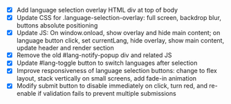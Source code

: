 - [x] Add language selection overlay HTML div at top of body
- [x] Update CSS for .language-selection-overlay: full screen, backdrop blur, buttons absolute positioning
- [x] Update JS: On window.onload, show overlay and hide main content; on language button click, set currentLang, hide overlay, show main content, update header and render section
- [x] Remove the old #lang-notify-popup div and related JS
- [x] Update #lang-toggle button to switch languages after selection
- [x] Improve responsiveness of language selection buttons: change to flex layout, stack vertically on small screens, add fade-in animation
- [x] Modify submit button to disable immediately on click, turn red, and re-enable if validation fails to prevent multiple submissions
